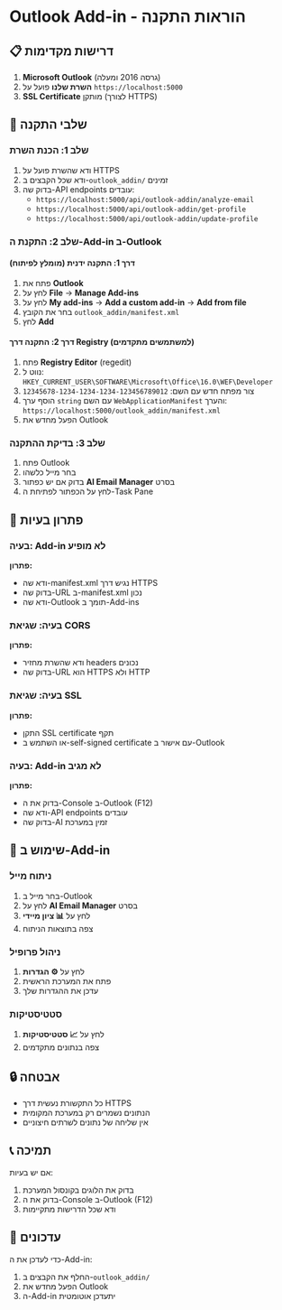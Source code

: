 # Outlook Add-in - הוראות התקנה

## 📋 דרישות מקדימות

1. **Microsoft Outlook** (גרסה 2016 ומעלה)
2. **השרת שלנו** פועל על `https://localhost:5000`
3. **SSL Certificate** מותקן (לצורך HTTPS)

## 🚀 שלבי התקנה

### שלב 1: הכנת השרת
1. ודא שהשרת פועל על HTTPS
2. ודא שכל הקבצים ב-`outlook_addin/` זמינים
3. בדוק שה-API endpoints עובדים:
   - `https://localhost:5000/api/outlook-addin/analyze-email`
   - `https://localhost:5000/api/outlook-addin/get-profile`
   - `https://localhost:5000/api/outlook-addin/update-profile`

### שלב 2: התקנת ה-Add-in ב-Outlook

#### דרך 1: התקנה ידנית (מומלץ לפיתוח)
1. פתח את **Outlook**
2. לחץ על **File** → **Manage Add-ins**
3. לחץ על **My add-ins** → **Add a custom add-in** → **Add from file**
4. בחר את הקובץ `outlook_addin/manifest.xml`
5. לחץ **Add**

#### דרך 2: התקנה דרך Registry (למשתמשים מתקדמים)
1. פתח **Registry Editor** (regedit)
2. נווט ל: `HKEY_CURRENT_USER\SOFTWARE\Microsoft\Office\16.0\WEF\Developer`
3. צור מפתח חדש עם השם: `12345678-1234-1234-1234-123456789012`
4. הוסף ערך `string` עם השם `WebApplicationManifest` והערך: `https://localhost:5000/outlook_addin/manifest.xml`
5. הפעל מחדש את Outlook

### שלב 3: בדיקת ההתקנה
1. פתח Outlook
2. בחר מייל כלשהו
3. בדוק אם יש כפתור **AI Email Manager** בסרט
4. לחץ על הכפתור לפתיחת ה-Task Pane

## 🔧 פתרון בעיות

### בעיה: Add-in לא מופיע
**פתרון:**
- ודא שה-manifest.xml נגיש דרך HTTPS
- בדוק שה-URL ב-manifest.xml נכון
- ודא שה-Outlook תומך ב-Add-ins

### בעיה: שגיאת CORS
**פתרון:**
- ודא שהשרת מחזיר headers נכונים
- בדוק שה-URL הוא HTTPS ולא HTTP

### בעיה: שגיאת SSL
**פתרון:**
- התקן SSL certificate תקף
- או השתמש ב-self-signed certificate עם אישור ב-Outlook

### בעיה: Add-in לא מגיב
**פתרון:**
- בדוק את ה-Console ב-Outlook (F12)
- ודא שה-API endpoints עובדים
- בדוק שה-AI זמין במערכת

## 📱 שימוש ב-Add-in

### ניתוח מייל
1. בחר מייל ב-Outlook
2. לחץ על **AI Email Manager** בסרט
3. לחץ על **📊 ציון מיידי**
4. צפה בתוצאות הניתוח

### ניהול פרופיל
1. לחץ על **⚙️ הגדרות**
2. פתח את המערכת הראשית
3. עדכן את ההגדרות שלך

### סטטיסטיקות
1. לחץ על **📈 סטטיסטיקות**
2. צפה בנתונים מתקדמים

## 🔒 אבטחה

- כל התקשורת נעשית דרך HTTPS
- הנתונים נשמרים רק במערכת המקומית
- אין שליחה של נתונים לשרתים חיצוניים

## 📞 תמיכה

אם יש בעיות:
1. בדוק את הלוגים בקונסול המערכת
2. בדוק את ה-Console ב-Outlook (F12)
3. ודא שכל הדרישות מתקיימות

## 🔄 עדכונים

כדי לעדכן את ה-Add-in:
1. החלף את הקבצים ב-`outlook_addin/`
2. הפעל מחדש את Outlook
3. ה-Add-in יתעדכן אוטומטית















